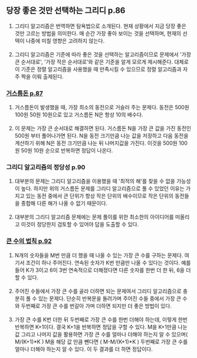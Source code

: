 ## 당장 좋은 것만 선택하는 그리디 p.86

1. 그리디 알고리즘은 번역하면 탐욕법으로 소개된다. 현재 상황에서 지금 당장 좋은 것만 고르는 방법을 의미한다. 매 순간 가장 좋아 보이는 것을 선택하며, 현재의 선택이 나중에 미칠 영향은 고려하지 않는다.
   <br><br>
2. 그리디 알고리즘은 기준에 따라 좋은 것을 선택하는 알고리즘이므로 문제에서 '가장 큰 순서대로', '가장 작은 순서대로'와 같은 기준을 알게 모르게 제시해준다. 대체로 이 기준은 정렬 알고리즘을 사용했을 때 만족시킬 수 있으므로 정렬 알고리즘과 자주 짝을 이뤄 출제된다.

### [거스름돈 p.87](https://github.com/Nnagman/TIL/blob/main/algorithm/Books/src/thisIsCodingTest/part2/greedy/Change.java)
1. 거스름돈이 발생했을 때, 가장 최소의 동전으로 거슬러 주는 문제다. 동전은 500원 100원 50원 10원으로 있고 거스름돈 N은 항상 10의 배수다.
   <br><br>
2. 이 문제는 가장 큰 순서대로 해결하면 된다. 거스름돈 N을 가장 큰 값을 가진 동전인 500원 부터 풀어나가면 된다. N을 동전 크기만큼 나눈 값을 저장하고 다음 동전을 계산하기 위해 N은 동전 크기만큼 나눈 뒤 나머지값을 가진다. 이것을 500원 100원 50원 10원 순으로 반복하면 정답이 나온다.

### 그리디 알고리즘의 정당성 p.90
1. 대부분의 문제는 그리디 알고리즘을 이용했을 때 '최적의 해'를 찾을 수 없을 가능성이 높다. 하지만 위의 거스름돈 문제를 그리디 알고리즘으로 풀 수 있었던 이유는 가지고 있는 동전 중에서 큰 단위가 항상 작은 단위의 배수이므로 작은 단위의 동전들을 종합해 다른 해가 나올 수 없기 때문이다.
   <br><br>
2. 대부분의 그리디 알고리즘 문제에는 문제 풀이를 위한 최소한의 아이디어를 떠올리고 이것이 정당한지 검토할 수 있어야 답을 도출할 수 있다.

### [큰 수의 법칙 p.92](https://github.com/Nnagman/TIL/blob/main/algorithm/Books/src/thisIsCodingTest/part2/greedy/LawOfBigNumber.java)
1. N개의 숫자들을 M번 만큼 더 했을 때 나올 수 있는 가장 큰 수를 구하는 문제다. 여기서 조건이 하나 주어진다. 연속된 숫자가 K번 만큼만 나올 수 있다는 것이다. 예를 들어 K가 3이고 6이 3번 연속적으로 더해졌다면 다른 숫자를 한번 더 한 뒤, 6을 더 할 수 있다.
   <br><br>
2. 주어진 수들에서 가장 큰 수를 골라 더하면 되는 문제여서 그리디 알고리즘으로 충분히 풀 수 있는 문제다. 단순히 반복문을 돌려가며 주어진 수들 중에서 가장 큰 수와 두번째로 가장 큰 수를 번갈아 가며 더하면 되지만 더 좋은 방법이 있다.
   <br><br>
3. 가장 큰 수를 K번 더한 뒤 두번째로 가장 큰 수를 한번 더해야 하는데, 이렇게 한번 반복하면 K+1이다. 결국 K+1을 반복하면 정답을 구할 수 있다. M을 K+1만큼 나눈 값 그리고 나머지 값을 활용하면 가장 큰 수를 얼마나 더해야 하는지 알 수 있으며( M/(K+1)*K ) M을 해당 값 만큼 뺀다면 ( M-M/(K+1)*K ) 두번째로 가장 큰 수를 얼마나 더해야 하는지 알 수 있다. 이 두 결과를 더 하면 정답이다.
